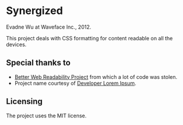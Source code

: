 # Synergized

Evadne Wu at Waveface Inc., 2012.

This project deals with CSS formatting for content readable on all the devices.


## Special thanks to

*	[Better Web Readability Project](http://code.google.com/p/better-web-readability-project/) from which a lot of code was stolen.
*	Project name courtesy of [Developer Lorem Ipsum](http://developerloremipsum.com/).


## Licensing

The project uses the MIT license.
